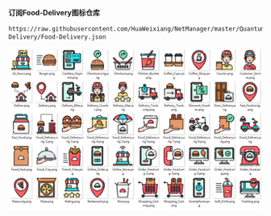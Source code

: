 **订阅Food-Delivery图标仓库**
```
https://raw.githubusercontent.com/HuaWeixiang/NetManager/master/QuantumultX/Icon/Semporia/Food-Delivery/Food-Delivery.json
```
<p align="center">
  <img src="https://raw.githubusercontent.com/HuaWeixiang/NetManager/master/QuantumultX/Icon/Semporia/Food-Delivery/Food-Delivery.png" align="center">
  <br><br>
</p>

